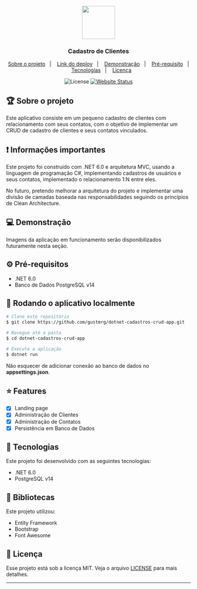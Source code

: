 <p align="center">
	<img src="https://github.com/gustmrg/dotnet-cadastros-crud-app/blob/main/dotnetcore.jpg" width="90" height="90" />
</p>

<h3 align="center">
  Cadastro de Clientes
</h3>


<p align="center">
  <a href="#rocket-sobre-o-desafio">Sobre o projeto</a>&nbsp;&nbsp;&nbsp;|&nbsp;&nbsp;&nbsp;
  <a href="https://dotnet-cadastros-crud.herokuapp.com" target="_blank">Link do deploy</a>&nbsp;&nbsp;&nbsp;|&nbsp;&nbsp;&nbsp;
  <a href="#">Demonstração</a>&nbsp;&nbsp;&nbsp;|&nbsp;&nbsp;&nbsp;
  <a href="#">Pré-requisito</a>&nbsp;&nbsp;&nbsp;|&nbsp;&nbsp;&nbsp;
  <a href="#">Tecnologias</a>&nbsp;&nbsp;&nbsp;|&nbsp;&nbsp;&nbsp;
  <a href="#">Licença</a>
</p>

<div align="center">
	<img alt="License" src="https://img.shields.io/badge/license-MIT-%2304D361" />
	<a href="https://dotnet-cadastros-crud.herokuapp.com" target="_blank"><img alt="Website Status" src="https://img.shields.io/website?down_color=red&down_message=offline&up_color=success&up_message=online&url=https%3A%2F%2Fdotnet-cadastros-crud.herokuapp.com%2F" /></a>
</div>


## :trophy: Sobre o projeto

<p>Este aplicativo consiste em um pequeno cadastro de clientes com relacionamento com seus contatos, 
com o objetivo de implementar um CRUD de cadastro de clientes e seus contatos vinculados.
</p>

## :exclamation: Informações importantes

<p>Este projeto foi construído com .NET 6.0 e arquitetura MVC, usando a linguagem de programação C#, implementando cadastros de usuários e seus contatos, implementado o relacionamento 1:N entre eles.</p>

<p>No futuro, pretendo melhorar a arquitetura do projeto e implementar uma divisão de camadas baseada nas responsabilidades
seguindo os princípios de Clean Architecture.</p>

## :computer: Demonstração

<p>Imagens da aplicação em funcionamento serão disponibilizados futuramente nesta seção. </p>

## :gear: Pré-requisitos

- .NET 6.0
- Banco de Dados PostgreSQL v14

## :file_folder: Rodando o aplicativo localmente

```bash
# Clone este repositório
$ git clone https://github.com/gustmrg/dotnet-cadastros-crud-app.git

# Navegue até a pasta
$ cd dotnet-cadastros-crud-app

# Execute a aplicação
$ dotnet run
```

Não esquecer de adicionar conexão ao banco de dados no <b>appsettings.json</b>.

## :star: Features

- [x] Landing page
- [x] Administração de Clientes
- [x] Administração de Contatos
- [x] Persistência em Banco de Dados

## :rocket: Tecnologias

Este projeto foi desenvolvido com as seguintes tecnologias:

- .NET 6.0
- PostgreSQL v14

## :blue_book: Bibliotecas

Este projeto utilizou:

- Entity Framework
- Bootstrap
- Font Awesome

## :page_with_curl: Licença

Esse projeto está sob a licença MIT. Veja o arquivo [LICENSE](LICENSE.md) para mais detalhes.

---
